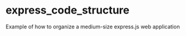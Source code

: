 express_code_structure
======================

Example of how to organize a medium-size express.js web application
